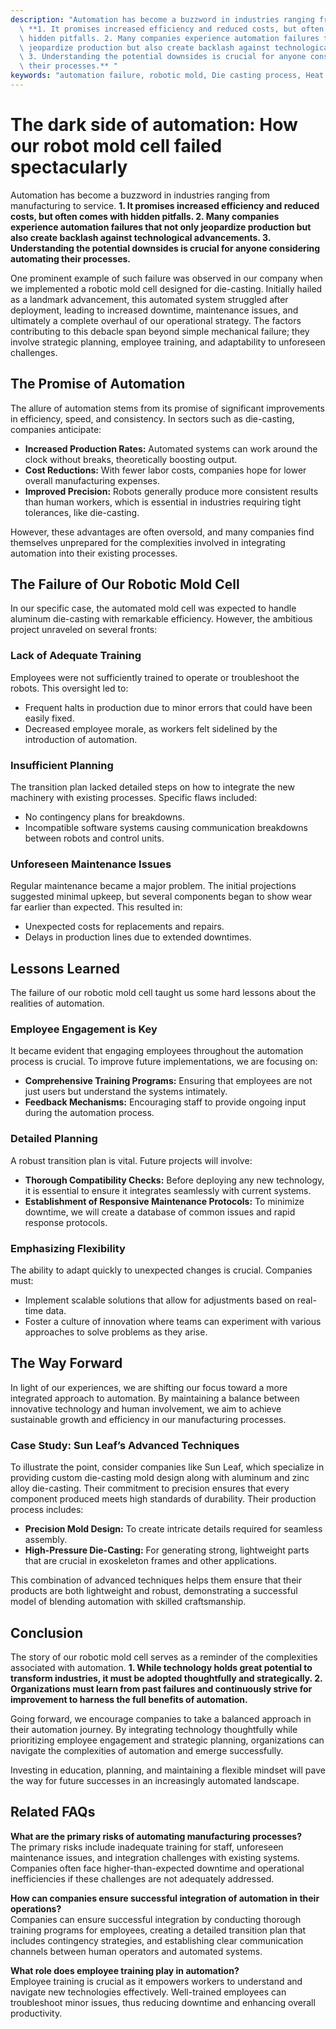 ```yaml
---
description: "Automation has become a buzzword in industries ranging from manufacturing to service.\
  \ **1. It promises increased efficiency and reduced costs, but often comes with\
  \ hidden pitfalls. 2. Many companies experience automation failures that not only\
  \ jeopardize production but also create backlash against technological advancements.\
  \ 3. Understanding the potential downsides is crucial for anyone considering automating\
  \ their processes.** "
keywords: "automation failure, robotic mold, Die casting process, Heat dissipation efficiency"
---
```

# The dark side of automation: How our robot mold cell failed spectacularly

Automation has become a buzzword in industries ranging from manufacturing to service. **1. It promises increased efficiency and reduced costs, but often comes with hidden pitfalls. 2. Many companies experience automation failures that not only jeopardize production but also create backlash against technological advancements. 3. Understanding the potential downsides is crucial for anyone considering automating their processes.** 

One prominent example of such failure was observed in our company when we implemented a robotic mold cell designed for die-casting. Initially hailed as a landmark advancement, this automated system struggled after deployment, leading to increased downtime, maintenance issues, and ultimately a complete overhaul of our operational strategy. The factors contributing to this debacle span beyond simple mechanical failure; they involve strategic planning, employee training, and adaptability to unforeseen challenges.

## The Promise of Automation

The allure of automation stems from its promise of significant improvements in efficiency, speed, and consistency. In sectors such as die-casting, companies anticipate:

- **Increased Production Rates:** Automated systems can work around the clock without breaks, theoretically boosting output.
- **Cost Reductions:** With fewer labor costs, companies hope for lower overall manufacturing expenses.
- **Improved Precision:** Robots generally produce more consistent results than human workers, which is essential in industries requiring tight tolerances, like die-casting.

However, these advantages are often oversold, and many companies find themselves unprepared for the complexities involved in integrating automation into their existing processes.

## The Failure of Our Robotic Mold Cell

In our specific case, the automated mold cell was expected to handle aluminum die-casting with remarkable efficiency. However, the ambitious project unraveled on several fronts:

### Lack of Adequate Training

Employees were not sufficiently trained to operate or troubleshoot the robots. This oversight led to:

- Frequent halts in production due to minor errors that could have been easily fixed.
- Decreased employee morale, as workers felt sidelined by the introduction of automation.

### Insufficient Planning

The transition plan lacked detailed steps on how to integrate the new machinery with existing processes. Specific flaws included:

- No contingency plans for breakdowns.
- Incompatible software systems causing communication breakdowns between robots and control units.

### Unforeseen Maintenance Issues

Regular maintenance became a major problem. The initial projections suggested minimal upkeep, but several components began to show wear far earlier than expected. This resulted in:

- Unexpected costs for replacements and repairs.
- Delays in production lines due to extended downtimes.

## Lessons Learned

The failure of our robotic mold cell taught us some hard lessons about the realities of automation. 

### Employee Engagement is Key

It became evident that engaging employees throughout the automation process is crucial. To improve future implementations, we are focusing on:

- **Comprehensive Training Programs:** Ensuring that employees are not just users but understand the systems intimately.
- **Feedback Mechanisms:** Encouraging staff to provide ongoing input during the automation process.

### Detailed Planning

A robust transition plan is vital. Future projects will involve:

- **Thorough Compatibility Checks:** Before deploying any new technology, it is essential to ensure it integrates seamlessly with current systems.
- **Establishment of Responsive Maintenance Protocols:** To minimize downtime, we will create a database of common issues and rapid response protocols.

### Emphasizing Flexibility

The ability to adapt quickly to unexpected changes is crucial. Companies must:

- Implement scalable solutions that allow for adjustments based on real-time data.
- Foster a culture of innovation where teams can experiment with various approaches to solve problems as they arise.

## The Way Forward

In light of our experiences, we are shifting our focus toward a more integrated approach to automation. By maintaining a balance between innovative technology and human involvement, we aim to achieve sustainable growth and efficiency in our manufacturing processes.

### Case Study: Sun Leaf’s Advanced Techniques

To illustrate the point, consider companies like Sun Leaf, which specialize in providing custom die-casting mold design along with aluminum and zinc alloy die-casting. Their commitment to precision ensures that every component produced meets high standards of durability. Their production process includes:

- **Precision Mold Design:** To create intricate details required for seamless assembly.
- **High-Pressure Die-Casting:** For generating strong, lightweight parts that are crucial in exoskeleton frames and other applications.

This combination of advanced techniques helps them ensure that their products are both lightweight and robust, demonstrating a successful model of blending automation with skilled craftsmanship.

## Conclusion

The story of our robotic mold cell serves as a reminder of the complexities associated with automation. **1. While technology holds great potential to transform industries, it must be adopted thoughtfully and strategically. 2. Organizations must learn from past failures and continuously strive for improvement to harness the full benefits of automation.**

Going forward, we encourage companies to take a balanced approach in their automation journey. By integrating technology thoughtfully while prioritizing employee engagement and strategic planning, organizations can navigate the complexities of automation and emerge successfully. 

Investing in education, planning, and maintaining a flexible mindset will pave the way for future successes in an increasingly automated landscape.

## Related FAQs

**What are the primary risks of automating manufacturing processes?**  
The primary risks include inadequate training for staff, unforeseen maintenance issues, and integration challenges with existing systems. Companies often face higher-than-expected downtime and operational inefficiencies if these challenges are not adequately addressed.

**How can companies ensure successful integration of automation in their operations?**  
Companies can ensure successful integration by conducting thorough training programs for employees, creating a detailed transition plan that includes contingency strategies, and establishing clear communication channels between human operators and automated systems.

**What role does employee training play in automation?**  
Employee training is crucial as it empowers workers to understand and navigate new technologies effectively. Well-trained employees can troubleshoot minor issues, thus reducing downtime and enhancing overall productivity.
